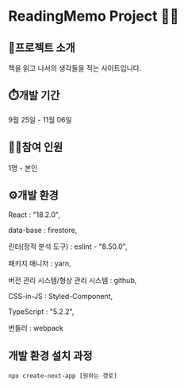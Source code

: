 # ReadingMemo Project 👩‍💻

## 📖프로젝트 소개
책을 읽고 나서의 생각들을 적는 사이트입니다.

## ⏱️개발 기간
9월 25일 - 11월 06일

## 💁‍♀️참여 인원
1명 - 본인

## ⚙️개발 환경
React : "18.2.0",

data-base : firestore,

린터(정적 분석 도구) : eslint - "8.50.0",

패키지 매니저 : yarn,

버전 관리 시스템/형상 관리 시스템 : github,

CSS-in-JS : Styled-Component,

TypeScript : "5.2.2",

번들러 : webpack

## 개발 환경 설치 과정

    npx create-next-app [원하는 경로]





